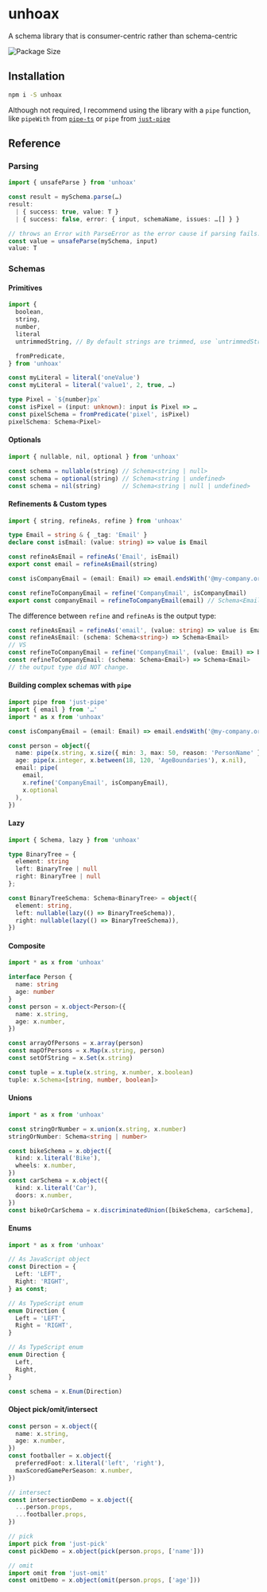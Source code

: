 # unhoax

A schema library that is consumer-centric rather than schema-centric

![Package Size](https://deno.bundlejs.com/badge?q=unhoax&treeshake=[*])

## Installation

```bash
npm i -S unhoax
```

Although not required, I recommend using the library with a `pipe` function, like `pipeWith` from [`pipe-ts`](https://github.com/unsplash/pipe-ts) or `pipe` from [`just-pipe`](https://github.com/angus-c/just?tab=readme-ov-file#just-pipe)


## Reference

### Parsing

```ts
import { unsafeParse } from 'unhoax'

const result = mySchema.parse(…)
result:
  | { success: true, value: T }
  | { success: false, error: { input, schemaName, issues: …[] } }

// throws an Error with ParseError as the error cause if parsing fails.
const value = unsafeParse(mySchema, input)
value: T
```

### Schemas

#### Primitives

```ts
import {
  boolean,
  string,
  number,
  literal
  untrimmedString, // By default strings are trimmed, use `untrimmedString` if you don't want that

  fromPredicate,
} from 'unhoax'

const myLiteral = literal('oneValue')
const myLiteral = literal('value1', 2, true, …)

type Pixel = `${number}px`
const isPixel = (input: unknown): input is Pixel => …
const pixelSchema = fromPredicate('pixel', isPixel)
pixelSchema: Schema<Pixel>
```

#### Optionals

```ts
import { nullable, nil, optional } from 'unhoax'

const schema = nullable(string) // Schema<string | null>
const schema = optional(string) // Schema<string | undefined>
const schema = nil(string)      // Schema<string | null | undefined>
```

#### Refinements & Custom types

```ts
import { string, refineAs, refine } from 'unhoax'

type Email = string & { _tag: 'Email' }
declare const isEmail: (value: string) => value is Email

const refineAsEmail = refineAs('Email', isEmail)
export const email = refineAsEmail(string)

const isCompanyEmail = (email: Email) => email.endsWith('@my-company.org')

const refineToCompanyEmail = refine('CompanyEmail', isCompanyEmail)
export const companyEmail = refineToCompanyEmail(email) // Schema<Email>
```

The difference between `refine` and `refineAs` is the output type:
```ts
const refineAsEmail = refineAs('email', (value: string) => value is Email)
const refineAsEmail: (schema: Schema<string>) => Schema<Email>
// VS
const refineToCompanyEmail = refine('CompanyEmail', (value: Email) => boolean)
const refineToCompanyEmail: (schema: Schema<Email>) => Schema<Email>
// the output type did NOT change.
```

#### Building complex schemas with `pipe`

```ts
import pipe from 'just-pipe'
import { email } from '…'
import * as x from 'unhoax'

const isCompanyEmail = (email: Email) => email.endsWith('@my-company.org')

const person = object({
  name: pipe(x.string, x.size({ min: 3, max: 50, reason: 'PersonName' })),
  age: pipe(x.integer, x.between(18, 120, 'AgeBoundaries'), x.nil),
  email: pipe(
    email,
    x.refine('CompanyEmail', isCompanyEmail),
    x.optional
  ),
})
```

#### Lazy

```ts
import { Schema, lazy } from 'unhoax'

type BinaryTree = {
  element: string
  left: BinaryTree | null
  right: BinaryTree | null
};

const BinaryTreeSchema: Schema<BinaryTree> = object({
  element: string,
  left: nullable(lazy(() => BinaryTreeSchema)),
  right: nullable(lazy(() => BinaryTreeSchema)),
})
```

#### Composite

```ts
import * as x from 'unhoax'

interface Person {
  name: string
  age: number
}
const person = x.object<Person>({
  name: x.string,
  age: x.number,
})

const arrayOfPersons = x.array(person)
const mapOfPersons = x.Map(x.string, person)
const setOfString = x.Set(x.string)

const tuple = x.tuple(x.string, x.number, x.boolean)
tuple: x.Schema<[string, number, boolean]>
```

#### Unions

```ts
import * as x from 'unhoax'

const stringOrNumber = x.union(x.string, x.number)
stringOrNumber: Schema<string | number>

const bikeSchema = x.object({
  kind: x.literal('Bike'),
  wheels: x.number,
})
const carSchema = x.object({
  kind: x.literal('Car'),
  doors: x.number,
})
const bikeOrCarSchema = x.discriminatedUnion([bikeSchema, carSchema], 'kind')
```

#### Enums

```ts
import * as x from 'unhoax'

// As JavaScript object
const Direction = {
  Left: 'LEFT',
  Right: 'RIGHT',
} as const;

// As TypeScript enum
enum Direction {
  Left = 'LEFT',
  Right = 'RIGHT',
}

// As TypeScript enum
enum Direction {
  Left,
  Right,
}

const schema = x.Enum(Direction)
```

#### Object pick/omit/intersect

```ts
const person = x.object({
  name: x.string,
  age: x.number,
})
const footballer = x.object({
  preferredFoot: x.literal('left', 'right'),
  maxScoredGamePerSeason: x.number,
})

// intersect
const intersectionDemo = x.object({
  ...person.props,
  ...footballer.props,
})

// pick
import pick from 'just-pick'
const pickDemo = x.object(pick(person.props, ['name']))

// omit
import omit from 'just-omit'
const omitDemo = x.object(omit(person.props, ['age']))
```
